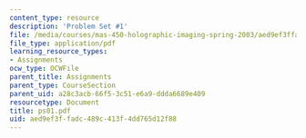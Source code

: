 ```yaml
---
content_type: resource
description: 'Problem Set #1'
file: /media/courses/mas-450-holographic-imaging-spring-2003/aed9ef3ffadc489c413f4dd765d12f88_ps01.pdf
file_type: application/pdf
learning_resource_types:
- Assignments
ocw_type: OCWFile
parent_title: Assignments
parent_type: CourseSection
parent_uid: a28c3acb-66f5-3c51-e6a9-ddda6689e409
resourcetype: Document
title: ps01.pdf
uid: aed9ef3f-fadc-489c-413f-4dd765d12f88
---
```

